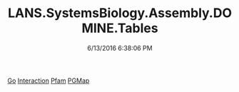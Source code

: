 ﻿---
title: LANS.SystemsBiology.Assembly.DOMINE.Tables
date: 6/13/2016 6:38:06 PM
---

[Go](T-LANS.SystemsBiology.Assembly.DOMINE.Tables.Go.html)
[Interaction](T-LANS.SystemsBiology.Assembly.DOMINE.Tables.Interaction.html)
[Pfam](T-LANS.SystemsBiology.Assembly.DOMINE.Tables.Pfam.html)
[PGMap](T-LANS.SystemsBiology.Assembly.DOMINE.Tables.PGMap.html)
